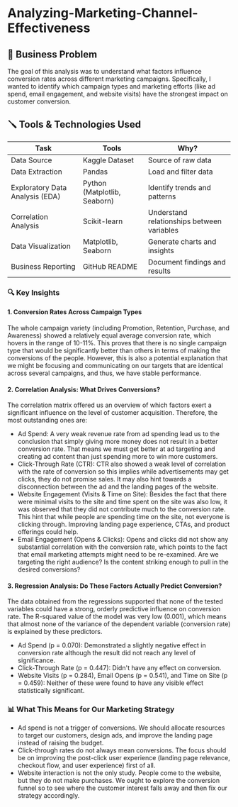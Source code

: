 # Analyzing-Marketing-Channel-Effectiveness

## :bookmark_tabs: Business Problem

The goal of this analysis was to understand what factors influence conversion rates across different marketing campaigns. Specifically, I wanted to identify which campaign types and marketing efforts (like ad spend, email engagement, and website visits) have the strongest impact on customer conversion.

## :screwdriver: Tools & Technologies Used

| Task                   | Tools                                  | Why? |
|------------------------|---------------------------------------|------|
| Data Source           | Kaggle Dataset                        | Source of raw data |
| Data Extraction       | Pandas                                | Load and filter data |
| Exploratory Data Analysis (EDA) | Python (Matplotlib, Seaborn) | Identify trends and patterns |
| Correlation Analysis  | Scikit-learn                          | Understand relationships between variables |
| Data Visualization    | Matplotlib, Seaborn                  | Generate charts and insights |
| Business Reporting    | GitHub README                        | Document findings and results |


### :mag: Key Insights
#### 1. Conversion Rates Across Campaign Types

The whole campaign variety (including Promotion, Retention, Purchase, and Awareness) showed a relatively equal average conversion rate, which hovers in the range of 10-11%. This proves that there is no single campaign type that would be significantly better than others in terms of making the conversions of the people. However, this is also a potential explanation that we might be focusing and communicating on our targets that are identical across several campaigns, and thus, we have stable performance.

#### 2. Correlation Analysis: What Drives Conversions?

The correlation matrix offered us an overview of which factors exert a significant influence on the level of customer acquisition. Therefore, the most outstanding ones are:

- Ad Spend: A very weak revenue rate from ad spending lead us to the conclusion that simply giving more money does not result in a better conversion rate. That means we must get better at ad targeting and creating ad content than just spending more to win more customers.
- Click-Through Rate (CTR): CTR also showed a weak level of correlation with the rate of conversion so this implies while advertisements may get clicks, they do not promise sales. It may also hint towards a disconnection between the ad and the landing pages of the website.
- Website Engagement (Visits & Time on Site): Besides the fact that there were minimal visits to the site and time spent on the site was also low, it was observed that they did not contribute much to the conversion rate. This hint that while people are spending time on the site, not everyone is clicking through. Improving landing page experience, CTAs, and product offerings could help.
- Email Engagement (Opens & Clicks): Opens and clicks did not show any substantial correlation with the conversion rate, which points to the fact that email marketing attempts might need to be re-examined. Are we targeting the right audience? Is the content striking enough to pull in the desired conversions?

#### 3. Regression Analysis: Do These Factors Actually Predict Conversion?

The data obtained from the regressions supported that none of the tested variables could have a strong, orderly predictive influence on conversion rate. The R-squared value of the model was very low (0.001), which means that almost none of the variance of the dependent variable (conversion rate) is explained by these predictors.

- Ad Spend (p = 0.070): Demonstrated a slightly negative effect in conversion rate although the result did not reach any level of significance.
- Click-Through Rate (p = 0.447): Didn't have any effect on conversion.
- Website Visits (p = 0.284), Email Opens (p = 0.541), and Time on Site (p = 0.459): Neither of these were found to have any visible effect statistically significant.

### :bar_chart: What This Means for Our Marketing Strategy

- Ad spend is not a trigger of conversions. We should allocate resources to target our customers, design ads, and improve the landing page instead of raising the budget.
- Click-through rates do not always mean conversions. The focus should be on improving the post-click user experience (landing page relevance, checkout flow, and user experience) first of all.
- Website interaction is not the only study. People come to the website, but they do not make purchases. We ought to explore the conversion funnel so to see where the customer interest falls away and then fix our strategy accordingly.
